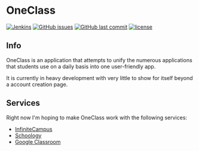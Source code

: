# OneClass

[![Jenkins](https://img.shields.io/jenkins/s/https/ci.flogi.cc/job/OneClass.svg?style=for-the-badge)](https://ci.gamerking195.com/job/OneClass) [![GitHub issues](https://img.shields.io/github/issues/fl0gic/OneClass.svg?logo=github&style=for-the-badge)](https://github.com/fl0gic/OneClass/issues) [![GitHub last commit](https://img.shields.io/github/last-commit/fl0gic/OneClass.svg?logo=github&style=for-the-badge)](https://github.com/fl0gic/OneClass/commits/master) [![license](https://img.shields.io/github/license/fl0gic/OneClass.svg?style=for-the-badge)](https://github.com/fl0gic/OneClass/blob/master/LICENSE.md)

## Info

OneClass is an application that attempts to unify the numerous applications that students use on a daily basis into one user-friendly app.

It is currently in heavy development with very little to show for itself beyond a account creation page.

## Services

Right now I'm hoping to make OneClass work with the following services:
- [InfiniteCampus](https://www.infinitecampus.com/)
- [Schoology](https://www.schoology.com/)
- [Google Classroom](https://classroom.google.com)
